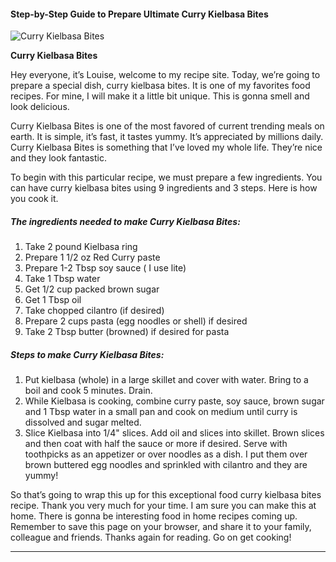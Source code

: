             

#### Step-by-Step Guide to Prepare Ultimate Curry Kielbasa Bites

![Curry Kielbasa Bites](https://img-global.cpcdn.com/recipes/f074e53ed31d9c52/751x532cq70/curry-kielbasa-bites-recipe-main-photo.jpg)

**Curry Kielbasa Bites**

Hey everyone, it’s Louise, welcome to my recipe site. Today, we’re going to prepare a special dish, curry kielbasa bites. It is one of my favorites food recipes. For mine, I will make it a little bit unique. This is gonna smell and look delicious.

Curry Kielbasa Bites is one of the most favored of current trending meals on earth. It is simple, it’s fast, it tastes yummy. It’s appreciated by millions daily. Curry Kielbasa Bites is something that I’ve loved my whole life. They’re nice and they look fantastic.

To begin with this particular recipe, we must prepare a few ingredients. You can have curry kielbasa bites using 9 ingredients and 3 steps. Here is how you cook it.

##### The ingredients needed to make Curry Kielbasa Bites:

1.  Take 2 pound Kielbasa ring
2.  Prepare 1 1/2 oz Red Curry paste
3.  Prepare 1-2 Tbsp soy sauce ( I use lite)
4.  Take 1 Tbsp water
5.  Get 1/2 cup packed brown sugar
6.  Get 1 Tbsp oil
7.  Take chopped cilantro (if desired)
8.  Prepare 2 cups pasta (egg noodles or shell) if desired
9.  Take 2 Tbsp butter (browned) if desired for pasta

##### Steps to make Curry Kielbasa Bites:

1.  Put kielbasa (whole) in a large skillet and cover with water. Bring to a boil and cook 5 minutes. Drain.
2.  While Kielbasa is cooking, combine curry paste, soy sauce, brown sugar and 1 Tbsp water in a small pan and cook on medium until curry is dissolved and sugar melted.
3.  Slice Kielbasa into 1/4" slices. Add oil and slices into skillet. Brown slices and then coat with half the sauce or more if desired. Serve with toothpicks as an appetizer or over noodles as a dish. I put them over brown buttered egg noodles and sprinkled with cilantro and they are yummy!

So that’s going to wrap this up for this exceptional food curry kielbasa bites recipe. Thank you very much for your time. I am sure you can make this at home. There is gonna be interesting food in home recipes coming up. Remember to save this page on your browser, and share it to your family, colleague and friends. Thanks again for reading. Go on get cooking!

* * *